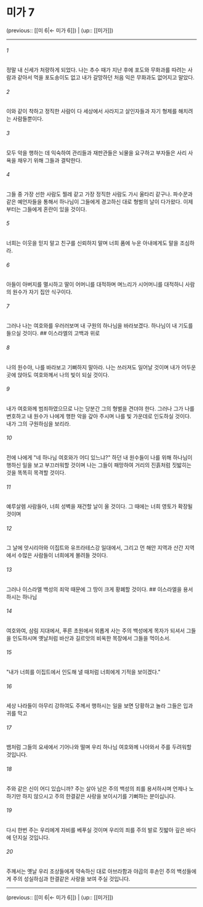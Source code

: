 # 미가 7

(previous:: [[미 6|← 미가 6]]) | (up:: [[미가]])

***




###### 1 

정말 내 신세가 처량하게 되었다. 나는 추수 때가 지난 후에 포도와 무화과를 따려는 사람과 같아서 먹을 포도송이도 없고 내가 갈망하던 처음 익은 무화과도 없어지고 말았다. 



###### 2 

이와 같이 착하고 정직한 사람이 다 세상에서 사라지고 살인자들과 자기 형제를 해치려는 사람들뿐이다. 



###### 3 

모두 악을 행하는 데 익숙하여 관리들과 재판관들은 뇌물을 요구하고 부자들은 사리 사욕을 채우기 위해 그들과 결탁한다. 



###### 4 

그들 중 가장 선한 사람도 찔레 같고 가장 정직한 사람도 가시 울타리 같구나. 파수꾼과 같은 예언자들을 통해서 하나님이 그들에게 경고하신 대로 형벌의 날이 다가왔다. 이제부터는 그들에게 혼란이 있을 것이다. 



###### 5 

너희는 이웃을 믿지 말고 친구를 신뢰하지 말며 너희 품에 누운 아내에게도 말을 조심하라. 



###### 6 

아들이 아버지를 멸시하고 딸이 어머니를 대적하며 며느리가 시어머니를 대적하니 사람의 원수가 자기 집안 식구이다. 



###### 7 

그러나 나는 여호와를 우러러보며 내 구원의 하나님을 바라보겠다. 하나님이 내 기도를 들으실 것이다. ## 이스라엘의 고백과 위로 



###### 8 

나의 원수야, 나를 바라보고 기뻐하지 말아라. 나는 쓰러져도 일어날 것이며 내가 어두운 곳에 앉아도 여호와께서 나의 빛이 되실 것이다. 



###### 9 

내가 여호와께 범죄하였으므로 나는 당분간 그의 형벌을 견뎌야 한다. 그러나 그가 나를 변호하고 내 원수가 나에게 행한 악을 갚아 주시며 나를 빛 가운데로 인도하실 것이다. 내가 그의 구원하심을 보리라. 



###### 10 

전에 나에게 "네 하나님 여호와가 어디 있느냐?" 하던 내 원수들이 나를 위해 하나님이 행하신 일을 보고 부끄러워할 것이며 나는 그들이 패망하여 거리의 진흙처럼 짓밟히는 것을 똑똑히 목격할 것이다. 



###### 11 

예루살렘 사람들아, 너희 성벽을 재건할 날이 올 것이다. 그 때에는 너희 영토가 확장될 것이며 



###### 12 

그 날에 앗시리아와 이집트와 유프라테스강 일대에서, 그리고 먼 해안 지역과 산간 지역에서 수많은 사람들이 너희에게 몰려들 것이다. 



###### 13 

그러나 이스라엘 백성의 죄악 때문에 그 땅이 크게 황폐할 것이다. ## 이스라엘을 용서하시는 하나님 



###### 14 

여호와여, 삼림 지대에서, 푸른 초원에서 외롭게 사는 주의 백성에게 목자가 되셔서 그들을 인도하시며 옛날처럼 바산과 길르앗의 비옥한 목장에서 그들을 먹이소서. 



###### 15 

"내가 너희를 이집트에서 인도해 낼 때처럼 너희에게 기적을 보이겠다." 



###### 16 

세상 나라들이 아무리 강하여도 주께서 행하시는 일을 보면 당황하고 놀라 그들은 입과 귀를 막고 



###### 17 

뱀처럼 그들의 요새에서 기어나와 떨며 우리 하나님 여호와께 나아와서 주를 두려워할 것입니다. 



###### 18 

주와 같은 신이 어디 있습니까? 주는 살아 남은 주의 백성의 죄를 용서하시며 언제나 노하기만 하지 않으시고 주의 한결같은 사랑을 보이시기를 기뻐하는 분이십니다. 



###### 19 

다시 한번 주는 우리에게 자비를 베푸실 것이며 우리의 죄를 주의 발로 짓밟아 깊은 바다에 던지실 것입니다. 



###### 20 

주께서는 옛날 우리 조상들에게 약속하신 대로 아브라함과 야곱의 후손인 주의 백성들에게 주의 성실하심과 한결같은 사랑을 보여 주실 것입니다.

***

(previous:: [[미 6|← 미가 6]]) | (up:: [[미가]])
